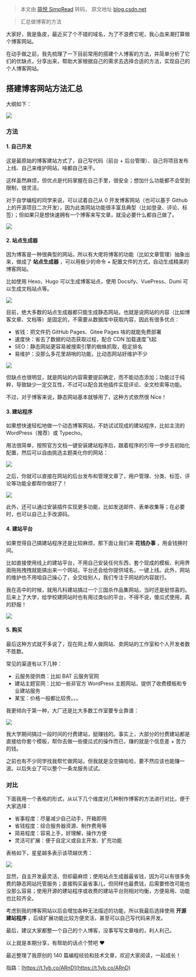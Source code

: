 > 本文由 [简悦 SimpRead](http://ksria.com/simpread/) 转码， 原文地址 [blog.csdn.net](https://blog.csdn.net/weixin_41701290/article/details/121148497?ops_request_misc=%257B%2522request%255Fid%2522%253A%2522167827836316800180680642%2522%252C%2522scm%2522%253A%252220140713.130102334..%2522%257D&request_id=167827836316800180680642&biz_id=0&utm_medium=distribute.pc_search_result.none-task-blog-2~all~top_positive~default-1-121148497-null-null.142^v73^control,201^v4^add_ask,239^v2^insert_chatgpt&utm_term=%E5%8D%9A%E5%AE%A2&spm=1018.2226.3001.4187)

> 汇总做博客的方法

大家好，我是鱼皮，最近买了个不错的域名，为了不浪费它呢，我心血来潮打算做个博客网站。

在动手做之前，我先梳理了一下目前常用的搭建个人博客的方法，并简单分析了它们的优缺点，分享出来，帮助大家根据自己的需求去选择合适的方法，实现自己的个人博客网站。

搭建博客网站方法汇总
----------

大纲如下：

![](https://img-blog.csdnimg.cn/img_convert/d653225abbddd08eb580ad29d3b3bcdf.png)

### 方法

#### 1. 自己开发

这是最原始的博客建站方式了，自己写代码（前台 + 后台管理）、自己将项目发布上线、自己来维护网站，啥都自己来干。

这样虽然麻烦，但优点是代码掌握在自己手里，很安全；想加什么功能都不会受到限制，很灵活。

对于自学编程的同学来说，可以试着自己从 0 开发博客网站（也可以基于 Github 上的开源项目二次开发），因为此类网站功能很丰富且典型（比如登录、评论、标签）；但如果只是想快速拥有一个博客来写文章，就没必要什么都自己做了。

![](https://img-blog.csdnimg.cn/img_convert/f28771a93fe8d25d893e8091e3df2153.png)

#### 2. 站点生成器

因为博客是一种很典型的网站，所以有大佬将博客的功能（比如文章管理）抽象出来，做成了 **站点生成器** ，可以用极少的命令 + 配置文件的方式，自动生成精美的博客网站。

比如使用 Hexo、Hugo 可以生成博客站点，使用 Docsify、VuePress、Dumi 可以生成文档站点等。

![](https://img-blog.csdnimg.cn/img_convert/22ccebdd068518e216245a9f64bb6298.png)

目前，绝大多数的站点生成器都只能生成静态网站，也就是说网站的内容（比如博客文章、文档等）是固定的，不需要从数据库中获取内容，因此有很多优点：

*   省钱：把文件扔 GitHub Pages、Gitee Pages 啥的就能免费部署
*   速度快：省去了数据的动态获取过程，配合 CDN 加载速度飞起
*   SEO：静态网站更容易被搜索引擎的蜘蛛抓取，稳定排名
*   易维护：没那么多花里胡哨的功能，比动态网站好维护不少

![](https://img-blog.csdnimg.cn/img_convert/6ef0ca79dd631a20d4921ef4377fe4b3.png)

但缺点也很明显，就是网站的内容需要提前确定，而不能动态添加；功能过于纯粹，导致缺少一定交互性，不过可以配合其他插件实现评论、全文检索等功能。

不过，对于博客来说，静态网站基本就够用了，这种方式依然很 Nice！

#### 3. 建站程序

如果想快速轻松地做一个动态博客网站，不妨试试现成的建站程序，比如主流的 WordPress（推荐）或 Typecho。

用法很简单，按照官方文档一键安装建站程序后，跟着程序的引导一步步去初始化配置，然后可以自由挑选主题美化你的网站：

![](https://img-blog.csdnimg.cn/img_convert/7c9b0fbc6cc4da0b11d0d269c99910ef.png)

之后，你就可以直接在网站的后台发布和管理文章了，用户管理、分类、标签、评论等功能全都帮你做好了！

![](https://img-blog.csdnimg.cn/img_convert/68191b705a2adb3078507c08b763c57d.png)

此外，还可以通过安装插件实现更多功能，比如发送邮件、表单收集等；在必要时，也可以自己上手改源码。

#### 4. 建站平台

如果觉得自己搞建站程序还是比较麻烦，那下面让我们来 **花钱办事** ，用金钱换时间。

比如直接使用线上的建站平台，不用自己安装任何东西，套个现成的模板、利用界面拖拖拽拽就能搞出来一个网站，平台还会给你提供域名，一键上线。此外，网站的维护也不用咱自己操心了，全交给别人，我们专注于网站的内容就行。

我在高中的时候，就用凡科建站搞过一个三国杀作品集网站，当时还是挺惊喜的。后来上了大学，给学校建网站时也有用过类似的平台，不得不说，傻瓜式使用，真的舒服！

![](https://img-blog.csdnimg.cn/img_convert/dfa34fb86aee3b847da006118b00d614.png)

#### 5. 购买

最后这种方式就不多说了，现在网上帮人做网站、卖网站的工作室和个人开发者数不胜数。

常见的渠道有以下几种：

*   云服务提供商：比如 BAT 云服务官网
*   建站主题官网：比如一些非官方 WordPress 主题网站，提供了收费模板和专业建站服务
*   某宝：价格一般都比较贵。。。

我更倾向于第一种，大厂还是比大多数工作室要专业靠谱：

![](https://img-blog.csdnimg.cn/img_convert/be172d9fc5437000032c5124d518da03.png)

我大学期间搞过一段时间的付费建站，挺赚钱的。事实上，大部分的付费建站都是直接给你套个模板，帮你去做一些傻瓜式的操作而已，赚的就是个信息差 + 苦力的钱。

之前也有不少同学找我帮忙做网站，但我就是没空搞哈哈，要不然应该也能赚一波。以后失业了可以整个一条龙服务试试。

### 对比

下面我用一个表格的形式，从以下几个维度对几种制作博客的方法进行对比，便于大家选择：

*   省事程度：尽量减少自己动手，开箱即用
*   省钱程度：综合服务器资源、制作费用等
*   简易程度：容易上手，好理解，操作方便
*   灵活可扩展：便于自定义或自主开发、扩充功能

表格如下，星星越多表示该项越优秀：

![](https://img-blog.csdnimg.cn/c1623160e3d14e46a262d48e7c1488bb.png?x-oss-process=image/watermark,type_ZHJvaWRzYW5zZmFsbGJhY2s,shadow_50,text_Q1NETiBA56iL5bqP5ZGY6bG855qu,size_20,color_FFFFFF,t_70,g_se,x_16)

显然，自主开发最灵活、但却最麻烦；使用站点生成器最省钱，因为可以有很多免费的静态网站托管服务；直接购买最省事儿，但同样也最费钱，后需要修改可能也没那么容易；使用开源的建站程序或收费的建站平台则相对均衡，方便易用、功能也比较齐全。

考虑到我的博客网站以后会增加各种无法描述的功能，所以我最后选择使用 **开源建站程序** ，后续扩展功能比较方便灵活，甚至可以自己写代码来开发。

最后，建议大家都整一个自己的个人博客，没事写写文章啥的，利人利己。

以上就是本期分享，有帮助的话点个赞吧 ❤️

最近整理了我原创的 140 篇编程经验和技术文章，欢迎大家阅读，一起成长！

指路：[https://t.1yb.co/ARnD](https://t.1yb.co/ARnD)